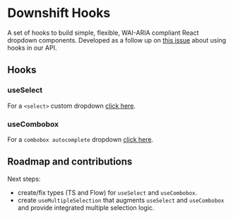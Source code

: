 # Downshift Hooks

A set of hooks to build simple, flexible, WAI-ARIA compliant React dropdown
components. Developed as a follow up on [this issue][hooks-issue] about using
hooks in our API.

## Hooks

### useSelect

For a `<select>` custom dropdown [click here][select-readme].

### useCombobox

For a `combobox autocomplete` dropdown [click here][select-readme].

## Roadmap and contributions

Next steps:

- create/fix types (TS and Flow) for `useSelect` and `useCombobox`.
- create `useMultipleSelection` that augments `useSelect` and `useCombobox` and
  provide integrated multiple selection logic.

[hooks-issue]: https://github.com/downshift-js/downshift/issues/683
[select-readme]:
  https://github.com/downshift-js/downshift/tree/master/src/hooks/useSelect
[combobox-readme]:
  https://github.com/downshift-js/downshift/tree/master/src/hooks/useCombobox

<!-- START doctoc generated TOC please keep comment here to allow auto update -->
<!-- DON'T EDIT THIS SECTION, INSTEAD RE-RUN doctoc TO UPDATE -->
<!-- END doctoc generated TOC please keep comment here to allow auto update -->
